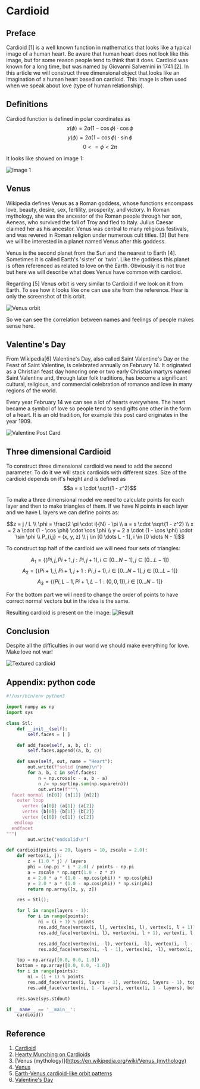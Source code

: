 Cardioid
========

Preface
-------
Cardioid [1] is a well known function in mathematics that looks like a typical image of a human heart. Be aware that human heart does not look like this image, but for some reason people tend to think that it does. Cardioid was known for a long time, but was named by Giovanni Salvemini in 1741 [2]. In this article we will construct three dimensional object that looks like an imagination of a human heart based on cardioid. This image is often used when we speak about love (type of human relationship).

Definitions
-----------
Cardiod function is defined in polar coordinates as
 $$x(\phi) = 2a(1 - \cos \phi) \cdot \cos \phi$$
 $$y(\phi) = 2a(1 - \cos \phi) \cdot \sin \phi$$
 $$0 <= \phi < 2 \pi$$

It looks like showed on image 1:

![Image 1](cardioid.png)

Venus
------
Wikipedia defines Venus as a Roman goddess, whose functions encompass love, beauty, desire, sex, fertility, prosperity, and victory. In Roman mythology, she was the ancestor of the Roman people through her son, Aeneas, who survived the fall of Troy and fled to Italy. Julius Caesar claimed her as his ancestor. Venus was central to many religious festivals, and was revered in Roman religion under numerous cult titles. [3] But here we will be interested in a planet named Venus after this goddess.

Venus is the second planet from the Sun and the nearest to Earth [4]. Sometimes it is called Earth's 'sister' or 'twin'. Like the goddess this planet is often referenced as related to love on the Earth. Obviously it is not true but here we will describe what does Venus have common with cardioid.

Regarding [5] Venus orbit is very similar to Cardioid if we look on it from Earth. To see how it looks like one can use site from the reference. Hear is only the screenshot of this orbit.

![Venus orbit](venus_orbit.png)

So we can see the correlation between names and feelings of people makes sense here.

Valentine's Day
---------------------
From Wikipedia[6] Valentine's Day, also called Saint Valentine's Day or the Feast of Saint Valentine, is celebrated annually on February 14. It originated as a Christian feast day honoring one or two early Christian martyrs named Saint Valentine and, through later folk traditions, has become a significant cultural, religious, and commercial celebration of romance and love in many regions of the world.

Every year February 14 we can see a lot of hearts everywhere. The heart became a symbol of love so people tend to send gifts one other in the form of a heart. It is an old tradition, for example this post card originates in the year 1909.

![Valentine Post Card](Antique_Valentine_1909_01.jpg)


Three dimensional Cardioid
---------------------------
To construct three dimensional cardioid we need to add the second parameter. To do it we will stack cardioids with different sizes. Size of the cardioid depends on it's height and is defined as
$$a = s \cdot \sqrt{1 - z^2}$$

To make a three dimensional model we need to calculate points for each layer and then to make triangles of them. If we have N points in each layer and we have L layers we can define points as:

```math
z = j / L \\
\phi = \frac{2 \pi \cdot i}{N} - \pi \\
a = s \cdot \sqrt{1 - z^2} \\
x = 2 a \cdot (1 - \cos \phi) \cdot \cos \phi \\
y = 2 a \cdot (1 - \cos \phi) \cdot \sin \phi \\
P_{i,j} = (x, y, z) \\
j \in [0 \dots L - 1], i \in [0 \dots N - 1]
```

To construct top half of the cardioid we will need four sets of triangles:

$$A_{1} = \{ (P{i, j}, P{i + 1, j} : P{i, j + 1}), i \in [0 \dots N - 1], j \in [0 \dots L - 1] \} $$
$$A_{2} = \{ (P{i + 1, j}, P{i + 1, j + 1} : P{i, j + 1}), i \in [0 \dots N - 1], j \in [0 \dots L - 1] \} $$
$$A_{3} = \{ (P{i, L-1}, P{i + 1, L-1} : (0, 0, 1)), i \in [0 \dots N - 1] \} $$

For the bottom part we will need to change the order of points to have correct normal vectors but in the idea is the same.

Resulting cardioid is present on the image:
![Result](result.png)

Conclusion
----------
Despite all the difficulties in our world we should make everything for love.
Make love not war!

![Textured cardioid](textured.jpg)

Appendix: python code
---------------------
``` python
#!/usr/bin/env python3

import numpy as np
import sys

class Stl:
    def __init__(self):
        self.faces = [ ]

    def add_face(self, a, b, c):
        self.faces.append((a, b, c))

    def save(self, out, name = "Heart"):
        out.write(f"solid {name}\n")
        for a, b, c in self.faces:
            n = np.cross(c - a, b - a)
            n /= np.sqrt(np.sum(np.square(n)))
            out.write(f"""\
  facet normal {n[0]} {n[1]} {n[2]}
    outer loop
      vertex {a[0]} {a[1]} {a[2]}
      vertex {b[0]} {b[1]} {b[2]}
      vertex {c[0]} {c[1]} {c[2]}
   endloop
  endfacet
""")
        out.write("endsolid\n")

def cardioid(points = 20, layers = 10, zscale = 2.0):
    def vertex(i, j):
        z = (1.0 * j) / layers
        phi = (np.pi * i * 2.0) / points - np.pi
        a = zscale * np.sqrt(1.0 - z * z)
        x = 2.0 * a * (1.0 - np.cos(phi)) * np.cos(phi)
        y = 2.0 * a * (1.0 - np.cos(phi)) * np.sin(phi)
        return np.array([x, y, z])

    res = Stl();

    for l in range(layers - 1):
        for i in range(points):
            ni = (i + 1) % points
            res.add_face(vertex(i, l), vertex(ni, l), vertex(i, l + 1))
            res.add_face(vertex(ni, l), vertex(ni, l + 1), vertex(i, l + 1))

            res.add_face(vertex(ni, -l), vertex(i, -l), vertex(i, -l - 1))
            res.add_face(vertex(ni, -l - 1), vertex(ni, -l), vertex(i, -l - 1))

    top = np.array([0.0, 0.0, 1.0])
    bottom = np.array([0.0, 0.0, -1.0])
    for i in range(points):
        ni = (i + 1) % points
        res.add_face(vertex(i, layers - 1), vertex(ni, layers - 1), top)
        res.add_face(vertex(ni, 1 - layers), vertex(i, 1 - layers), bottom)

    res.save(sys.stdout)

if __name__ == '__main__':
    cardioid()
```

Reference
---------
  1. [Cardioid](https://encyclopediaofmath.org/index.php?title=Cardioid)
  2. [Hearty Munching on Cardioids](http://www.cut-the-knot.org/ctk/Cardi.shtml)
  3. [Venus (mythology)](https://en.wikipedia.org/wiki/Venus_(mythology)
  4. [Venus](https://en.wikipedia.org/wiki/Venus)
  5. [Earth-Venus cardioid-like orbit patterns](https://www.geogebra.org/m/egcwbtds)
  6. [Valentine's Day](https://en.wikipedia.org/wiki/Valentine%27s_Day)
